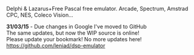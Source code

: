 Delphi & Lazarus+Free Pascal free emulator.
Arcade, Spectrum, Amstrad CPC, NES, Coleco Vision...

<b>31/03/15</b> - Due changes in Google I've moved to GitHub<br>
The same updates, but now the WIP source is online!<br>
Please update your bookmark! No more updates here!<br>
<a href='https://github.com/leniad/dsp-emulator'>https://github.com/leniad/dsp-emulator</a><br>